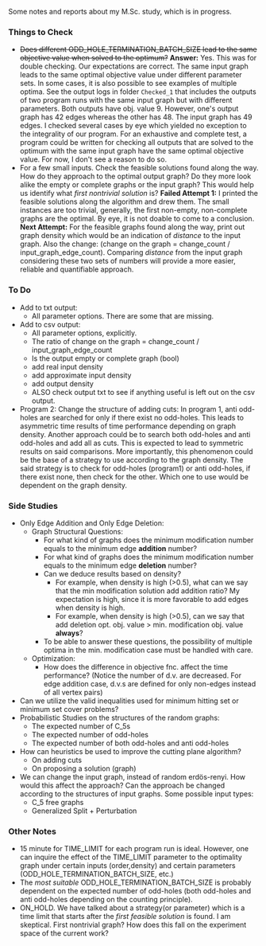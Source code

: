 Some notes and reports about my M.Sc. study, which is in progress.

### Things to Check
- ~~Does different ODD_HOLE_TERMINATION_BATCH_SIZE lead to the same objective value when solved to the optimum?~~ 
  **Answer:** Yes. This was for double checking. Our expectations are correct. The same input graph leads to the same optimal objective value under different parameter sets. In some cases, it is also possible to see examples of multiple optima. See the output logs in folder `Checked_1` that includes the outputs of two program runs with the same input graph but with different parameters. Both outputs have obj. value 9. However, one's output graph has 42 edges whereas the other has 48. The input graph has 49 edges. I checked several cases by eye which yielded no exception to the integrality of our program. For an exhaustive and complete test, a program could be written for checking all outputs that are solved to the optimum with the same input graph have the same optimal objective value. For now, I don't see a reason to do so.
- For a few small inputs. Check the feasible solutions found along the way. How do they approach to the optimal output graph? Do they more look alike the empty or complete graphs or the input graph? This would help us identify what *first nontrivial solution* is?
  **Failed Attempt 1:** I printed the feasible solutions along the algorithm and drew them. The small instances are too trivial, generally, the first non-empty, non-complete graphs are the optimal. By eye, it is not doable to come to a conclusion.
  **Next Attempt:** For the feasible graphs found along the way, print out graph density which would be an indication of *distance* to the input graph. Also the change: (change on the graph = change_count / input_graph_edge_count).
  Comparing *distance* from the input graph considering these two sets of numbers will provide a more easier, reliable and quantifiable approach.

### To Do
- Add to txt output:
	- All parameter options. There are some that are missing.
- Add to csv output:
	- All parameter options, explicitly.
	- The ratio of change on the graph = change_count / input_graph_edge_count
	- Is the output empty or complete graph (bool)
	- add real input density
	- add approximate input density
	- add output density
	- ALSO check output txt to see if anything useful is left out on the csv output.
- Program 2: Change the structure of adding cuts: In program 1, anti odd-holes are searched for only if there exist no odd-holes. This leads to asymmetric time results of time performance depending on graph density. Another approach could be to search both odd-holes and anti odd-holes and add all as cuts. This is expected to lead to symmetric results on said comparisons. More importantly, this phenomenon could be the base of a strategy to use according to the graph density. The said strategy is to check for odd-holes (program1) or anti odd-holes, if there exist none, then check for the other. Which one to use would be dependent on the graph density.

### Side Studies
- Only Edge Addition and Only Edge Deletion:
	- Graph Structural Questions:
		- For what kind of graphs does the minimum modification number equals to the minimum edge **addition** number?
		- For what kind of graphs does the minimum modification number equals to the minimum edge **deletion** number?
		- Can we deduce results based on density?
			- For example, when density is high (>0.5), what can we say that the min modification solution add addition ratio? My expectation is high, since it is more favorable to add edges when density is high.
			- For example, when density is high (>0.5), can we say that add deletion opt. obj. value > min. modification obj. value **always**?
		- To be able to answer these questions, the possibility of multiple optima in the min. modification case must be handled with care.
	- Optimization:
		- How does the difference in objective fnc. affect the time performance? (Notice the number of d.v. are decreased. For edge addition case, d.v.s are defined for only non-edges instead of all vertex pairs)
- Can we utilize the valid inequalities used for minimum hitting set or minimum set cover problems?
- Probabilistic Studies on the structures of the random graphs:
	- The expected number of C_5s
	- The expected number of odd-holes
	- The expected number of both odd-holes and anti odd-holes
- How can heuristics be used to improve the cutting plane algorithm?
	- On adding cuts
	- On proposing a solution (graph)
- We can change the input graph, instead of random erdös-renyi. How would this affect the approach? Can the approach be changed according to the structures of input graphs. Some possible input types:
	- C_5 free graphs
	- Generalized Split + Perturbation

### Other Notes
- 15 minute for TIME_LIMIT for each program run is ideal. However, one can inquire the effect of the TIME_LIMIT parameter to the optimality graph under certain inputs (order,density) and certain parameters (ODD_HOLE_TERMINATION_BATCH_SIZE, etc.)
- The *most suitable* ODD_HOLE_TERMINATION_BATCH_SIZE is probably dependent on the expected number of odd-holes (both odd-holes and anti odd-holes depending on the counting principle).
- ON_HOLD. We have talked about a strategy(or parameter) which is a time limit that starts after the *first feasible solution* is found. I am skeptical. First nontrivial graph? How does this fall on the experiment space of the current work?